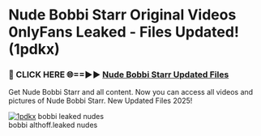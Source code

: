 # Nude Bobbi Starr Original Videos 0nlyFans Leaked - Files Updated! (1pdkx)

<h3>🔴 CLICK HERE 🌐==►► <a href="https://tinyurl.com/5h6xmrr3" rel="nofollow">Nude Bobbi Starr Updated Files</a></h3>

Get Nude Bobbi Starr and all content. Now you can access all videos and pictures of Nude Bobbi Starr. New Updated Files 2025!

[![1pdkx](https://i.imgur.com/KVD873Z.gif)](https://tinyurl.com/5h6xmrr3)
bobbi leaked nudes<br>
bobbi althoff.leaked nudes